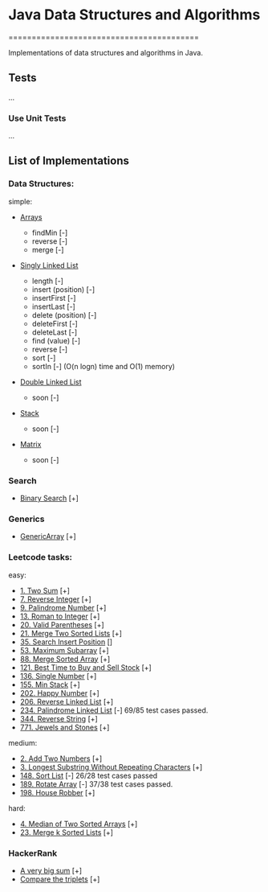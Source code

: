 # Java Data Structures and Algorithms
=========================================

Implementations of data structures and algorithms in Java.

## Tests
...
### Use Unit Tests
...

## List of Implementations

### Data Structures:

simple:
- [Arrays](src/main/java/dev/eugenem/dataStructures/Arrays)
    - findMin [-]
    - reverse [-]
    - merge [-]
- [Singly Linked List](src/main/java/dev/eugenem/dataStructures/SinglyLinkedList)
    - length [-]
    - insert (position) [-]
    - insertFirst [-]
    - insertLast [-]
    - delete (position) [-]
    - deleteFirst [-]
    - deleteLast [-]
    - find (value) [-]
    - reverse [-]
    - sort [-]
    - sortIn [-] (O(n logn) time and O(1) memory)

- [Double Linked List](src/main/java/dev/eugenem/dataStructures/DoubleLinkedList)
    - soon [-]
- [Stack](src/main/java/dev/eugenem/dataStructures/Stack)
    - soon [-]
- [Matrix](src/main/java/dev/eugenem/dataStructures/Matrix)
    - soon [-]
### Search
- [Binary Search](src/main/java/dev/eugenem/Search/BinarySearch) [+]

### Generics
- [GenericArray](src/main/java/dev/eugenem/generics/GenericArray.java) [+]

### Leetcode tasks:

easy:
- [1. Two Sum](src/main/java/dev/eugenem/leetcode/TwoSum) [+]
- [7. Reverse Integer](src/main/java/dev/eugenem/leetcode/ReverseInteger) [+]
- [9. Palindrome Number](src/main/java/dev/eugenem/leetcode/PalindromeNumber) [+]
- [13. Roman to Integer](src/main/java/dev/eugenem/leetcode/RomanToInteger) [+]
- [20. Valid Parentheses](src/main/java/dev/eugenem/leetcode/ValidParentheses) [+]
- [21. Merge Two Sorted Lists](src/main/java/dev/eugenem/leetcode/MergeTwoSortedLists) [+]
- [35. Search Insert Position](src/main/java/dev/eugenem/leetcode/SearchInsertPosition) []
- [53. Maximum Subarray](src/main/java/dev/eugenem/leetcode/MaxSubArray) [+]
- [88. Merge Sorted Array](src/main/java/dev/eugenem/leetcode/MergeSortedArray) [+]
- [121. Best Time to Buy and Sell Stock](src/main/java/dev/eugenem/leetcode/BestTimeToBuyAndSellStock) [+]
- [136. Single Number](src/main/java/dev/eugenem/leetcode/SingleNumber) [+]
- [155. Min Stack](src/main/java/dev/eugenem/leetcode/MinStack) [+]
- [202. Happy Number](src/main/java/dev/eugenem/leetcode/HappyNumber) [+]
- [206. Reverse Linked List](src/main/java/dev/eugenem/leetcode/ReverseLinkedList) [+]
- [234. Palindrome Linked List](src/main/java/dev/eugenem/leetcode/PalindromeLinkedList) [-] 69/85 test cases passed.
- [344. Reverse String](src/main/java/dev/eugenem/leetcode/ReverseString) [+]
- [771. Jewels and Stones](src/main/java/dev/eugenem/leetcode/JewelsAndStones) [+]

medium:
- [2. Add Two Numbers](src/main/java/dev/eugenem/leetcode/AddTwoNumbers) [+]
- [3. Longest Substring Without Repeating Characters](src/main/java/dev/eugenem/leetcode/LongestSubstringWithoutRepeatingCharacters) [+]
- [148. Sort List](src/main/java/dev/eugenem/leetcode/SortList) [-] 26/28 test cases passed
- [189. Rotate Array](src/main/java/dev/eugenem/leetcode/RotateArray) [-] 37/38 test cases passed.
- [198. House Robber](src/main/java/dev/eugenem/leetcode/HouseRobber) [+]

hard:
- [4. Median of Two Sorted Arrays](src/main/java/dev/eugenem/leetcode/MedianOfTwoSortedArrays) [+]
- [23. Merge k Sorted Lists](src/main/java/dev/eugenem/leetcode/MergeKSortedLists) [+]

### HackerRank

- [A very big sum](src/main/java/dev/eugenem/hackerrank/AVeryBigSum.java) [+]
- [Compare the triplets](src/main/java/dev/eugenem/hackerrank/CompareTheTriplets.java) [+]
